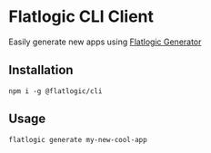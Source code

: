 # Flatlogic CLI Client

Easily generate new apps using [Flatlogic Generator](https://flatlogic.com/generator)

## Installation

```
npm i -g @flatlogic/cli
```

## Usage

```
flatlogic generate my-new-cool-app
```
